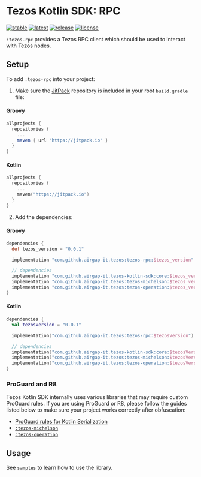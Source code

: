 # Tezos Kotlin SDK: RPC

[![stable](https://img.shields.io/github/v/tag/airgap-it/tezos-kotlin-sdk?label=stable&sort=semver)](https://github.com/airgap-it/tezos-kotlin-sdk/releases)
[![latest](https://img.shields.io/github/v/tag/airgap-it/tezos-kotlin-sdk?color=orange&include_prereleases&label=latest)](https://github.com/airgap-it/tezos-kotlin-sdk/releases)
[![release](https://img.shields.io/jitpack/v/github/airgap-it/tezos-kotlin-sdk)](https://jitpack.io/#airgap-it/tezos-kotlin-sdk)
[![license](https://img.shields.io/github/license/airgap-it/tezos-kotlin-sdk)](https://github.com/airgap-it/tezos-kotlin-sdk/blob/master/LICENSE)

`:tezos-rpc` provides a Tezos RPC client which should be used to interact with Tezos nodes.

## Setup

To add `:tezos-rpc` into your project:

1. Make sure the [JitPack](https://jitpack.io/) repository is included in your root `build.gradle` file:

#### Groovy
  ```groovy
  allprojects {
    repositories {
      ...
      maven { url 'https://jitpack.io' }
    }
  }
  ```

#### Kotlin
  ```kotlin
  allprojects {
    repositories {
      ...
      maven("https://jitpack.io")
    }
  }
  ```

2. Add the dependencies:

#### Groovy
  ```groovy
  dependencies {
    def tezos_version = "0.0.1"

    implementation "com.github.airgap-it.tezos:tezos-rpc:$tezos_version"

    // dependencies
    implementation "com.github.airgap-it.tezos-kotlin-sdk:core:$tezos_version"
    implementation "com.github.airgap-it.tezos:tezos-michelson:$tezos_version"
    implementation "com.github.airgap-it.tezos:tezos-operation:$tezos_version"
  }
  ```

#### Kotlin

  ```kotlin
  dependencies {
    val tezosVersion = "0.0.1"

    implementation("com.github.airgap-it.tezos:tezos-rpc:$tezosVersion")

    // dependencies
    implementation("com.github.airgap-it.tezos-kotlin-sdk:core:$tezosVersion")
    implementation("com.github.airgap-it.tezos:tezos-michelson:$tezosVersion")
    implementation("com.github.airgap-it.tezos:tezos-operation:$tezosVersion")
}
  ```

### ProGuard and R8
Tezos Kotlin SDK internally uses various libraries that may require custom ProGuard rules. If you are using ProGuard or R8, please follow the guides listed below to make sure your project works correctly after obfuscation:

- [ProGuard rules for Kotlin Serialization](https://github.com/Kotlin/kotlinx.serialization#android)
- [`:tezos-michelson`](https://github.com/airgap-it/tezos-kotlin-sdk/tree/main/tezos-michelson#proguard-and-r8)
- [`:tezos-operation`](https://github.com/airgap-it/tezos-kotlin-sdk/tree/main/tezos-operation#proguard-and-r8)

## Usage

See `samples` to learn how to use the library.